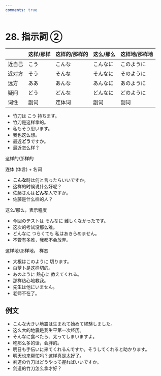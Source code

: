 ```yaml
---
comments: true
---
```


# 28. 指示詞 ②

|     | 这样/那样 | 这样的/那样的 | 这么/那么 | 这样地/那样地 | 
|-----|-------|---------|-------|---------|
| 近自己 | こう    | こんな     | こんなに  | このように   |
| 近对方 | そう    | そんな     | そんなに  | そのように   |
| 远方  | ああ    | あんな     | あんなに  | あのように   |
| 疑问  | どう    | どんな     | どんなに  | どのように   |
| 词性  | 副词    | 连体词     | 副词    | 副词      |

- 竹刀は こう 持ちます。
- 竹刀是这样拿的。
- 私もそう思います。
- 我也这么想。
- 最近**どう**ですか。
- 最近怎么样？

这样的/那样的

连体 (体言) + 名词

- **こんな**時は何と言ったらいいですか。
- 这样的时候说什么好呢？
- 佐藤さんは**どんな**人ですか。
- 佐藤是什么样的人？

这么/那么，表示程度

- 今回のテストは そんなに 難しくなかったです。
- 这次的考试没那么难。
- どんなに つらくても 私はあきらめません。
- 不管有多难，我都不会放弃。

这样地/那样地， 样态

- 大根はこのように 切ります。
- 白萝卜是这样切的。
- あのように 熱心に 教えてくれる。
- 那样热心地教我。
- 先生は他にいません。
- 老师不在了。

## 例文

- こんな大きい地震は生まれて始めて経験しました。
- 这么大的地震是我生平第一次经历。
- そんなに食べたら、太ってしまいますよ。
- 吃那么多的话，会胖的。
- 明日も手伝いに来てくれるんですか。そうしてくれると助かります。
- 明天也来帮忙吗？这样真是太好了。
- 剣道の竹刀はどうやって握ればいいですか。
- 剑道的竹刀怎么拿才好？

